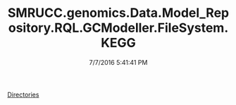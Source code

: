 ﻿---
title: SMRUCC.genomics.Data.Model_Repository.RQL.GCModeller.FileSystem.KEGG
date: 7/7/2016 5:41:41 PM
---

[Directories](T-SMRUCC.genomics.Data.Model_Repository.RQL.GCModeller.FileSystem.KEGG.Directories.html)

